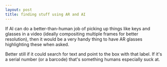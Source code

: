 ```yaml
---
layout: post
title: finding stuff using AR and AI
---
```


If AI can do a better-than-human job of picking up things like keys and glasses in a video (ideally compositing multiple frames for better resolution), then it would be a very handy thing to have AR glasses highlighting these when asked.

Better still if it could search for text and point to the box with that label.  If it's a serial number (or a barcode) that's something humans especially suck at.